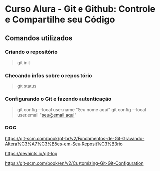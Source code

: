 # Curso Alura - Git e Github: Controle e Compartilhe seu Código

## Comandos utilizados 


### Criando o repositório
>git init

### Checando infos sobre o repositório
>git status

### Configurando o Git e fazendo autenticação
>git config --local user.name "Seu nome aqui"
>git config --local user.email "seu@email.aqui"

### DOC

https://git-scm.com/book/pt-br/v2/Fundamentos-de-Git-Gravando-Altera%C3%A7%C3%B5es-em-Seu-Reposit%C3%B3rio

https://devhints.io/git-log

https://git-scm.com/book/en/v2/Customizing-Git-Git-Configuration
